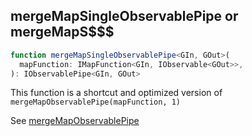 ## mergeMapSingleObservablePipe or mergeMapS$$$

```ts
function mergeMapSingleObservablePipe<GIn, GOut>(
  mapFunction: IMapFunction<GIn, IObservable<GOut>>,
): IObservablePipe<GIn, GOut>
```

This function is a shortcut and optimized version of `mergeMapObservablePipe(mapFunction, 1)`

See [mergeMapObservablePipe](../../merge-map-observable-pipe.md)

